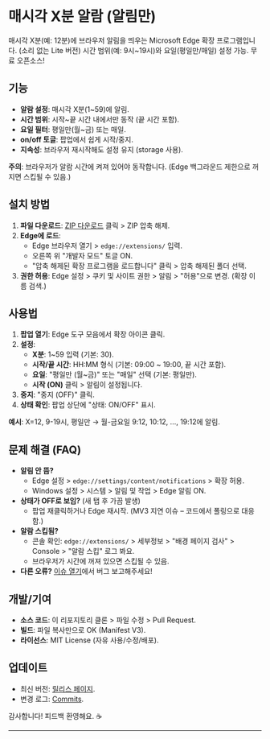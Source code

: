 # 매시각 X분 알람 (알림만)

매시각 X분(예: 12분)에 브라우저 알림을 띄우는 Microsoft Edge 확장 프로그램입니다. (소리 없는 Lite 버전) 시간 범위(예: 9시~19시)와 요일(평일만/매일) 설정 가능. 무료 오픈소스!

## 기능
- **알람 설정**: 매시각 X분(1~59)에 알림.
- **시간 범위**: 시작~끝 시간 내에서만 동작 (끝 시간 포함).
- **요일 필터**: 평일만(월~금) 또는 매일.
- **on/off 토글**: 팝업에서 쉽게 시작/중지.
- **지속성**: 브라우저 재시작해도 설정 유지 (storage 사용).

**주의**: 브라우저가 알람 시간에 켜져 있어야 동작합니다. (Edge 백그라운드 제한으로 꺼지면 스킵될 수 있음.)

## 설치 방법
1. **파일 다운로드**: [ZIP 다운로드](https://github.com/SYLforge/alarm-EdgeExtension/archive/refs/tags/extensions.zip) 클릭 > ZIP 압축 해제.
2. **Edge에 로드**:
   - Edge 브라우저 열기 > `edge://extensions/` 입력.
   - 오른쪽 위 "개발자 모드" 토글 ON.
   - "압축 해제된 확장 프로그램을 로드합니다" 클릭 > 압축 해제된 폴더 선택.
3. **권한 허용**: Edge 설정 > 쿠키 및 사이트 권한 > 알림 > "허용"으로 변경. (확장 이름 검색.)

## 사용법
1. **팝업 열기**: Edge 도구 모음에서 확장 아이콘 클릭.
2. **설정**:
   - **X분**: 1~59 입력 (기본: 30).
   - **시작/끝 시간**: HH:MM 형식 (기본: 09:00 ~ 19:00, 끝 시간 포함).
   - **요일**: "평일만 (월~금)" 또는 "매일" 선택 (기본: 평일만).
   - **시작 (ON)** 클릭 > 알림이 설정됩니다.
3. **중지**: "중지 (OFF)" 클릭.
4. **상태 확인**: 팝업 상단에 "상태: ON/OFF" 표시.

**예시**: X=12, 9-19시, 평일만 → 월-금요일 9:12, 10:12, ..., 19:12에 알림.

## 문제 해결 (FAQ)
- **알림 안 뜸?**
  - Edge 설정 > `edge://settings/content/notifications` > 확장 허용.
  - Windows 설정 > 시스템 > 알림 및 작업 > Edge 알림 ON.
- **상태가 OFF로 보임?** (새 탭 후 가끔 발생)
  - 팝업 재클릭하거나 Edge 재시작. (MV3 지연 이슈 – 코드에서 폴링으로 대응함.)
- **알람 스킵됨?**
  - 콘솔 확인: `edge://extensions/` > 세부정보 > "배경 페이지 검사" > Console > "알람 스킵" 로그 봐요.
  - 브라우저가 시간에 꺼져 있으면 스킵될 수 있음.
- **다른 오류?** [이슈 열기](https://github.com/SYLforge/alarm-EdgeExtension/issues/new)에서 버그 보고해주세요!

## 개발/기여
- **소스 코드**: 이 리포지토리 클론 > 파일 수정 > Pull Request.
- **빌드**: 파일 복사만으로 OK (Manifest V3).
- **라이선스**: MIT License (자유 사용/수정/배포).

## 업데이트
- 최신 버전: [릴리스 페이지](https://github.com/SYLforge/alarm-EdgeExtension/releases).
- 변경 로그: [Commits](https://github.com/SYLforge/alarm-EdgeExtension/commits/main).

감사합니다! 피드백 환영해요. ☕

---
